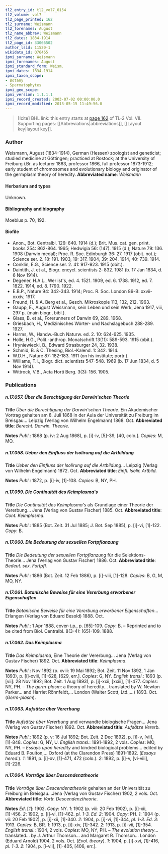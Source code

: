 ```yaml
---
tl2_entry_id: tl2_vol7_0154
tl2_volume: vol7
tl2_page_printed: 162
tl2_surname: Weismann
tl2_forenames: August
tl2_name_abbrev: Weismann
tl2_dates: 1834-1914
tl2_page_id: 33066502
author_lsid: 11520-1
wikidata_id: Q76465
ipni_surname: Weismann
ipni_forenames: August
ipni_standard_form: Weism.
ipni_dates: 1834-1914
ipni_taxon_scope: 
- Botany
- Spermatophytes
ipni_geo_scope: 
ipni_version: 1.1.1.1
ipni_record_created: 2003-07-02 00:00:00.0
ipni_record_modified: 2013-05-15 11:49:56.0
---
```



> [!cite] BHL link: this entry starts at [page 162](https://www.biodiversitylibrary.org/page/33066502) of TL-2 Vol. VII.
> Supporting pages: [[Abbreviations|abbreviations]], [[Layout key|layout key]].

### Author

Weismann, August (1834-1914), German (Hessen) zoologist and geneticist; studied medicine at Göttingen; practiced at Rostock; at the University of Freiburg i.Br. as lecturer 1863, professor 1866, full professor 1873-1912; early student of chromosomes and evolutionary biology and originator of the germplasm theory of heredity. 
**Abbreviated name**: *Weismann*

#### Herbarium and types

Unknown.

#### Bibliography and biography

Moebius p. 70, 192.

#### Biofile

- Anon., Bot. Centralbl. 126: 640. 1914 (d.); Brit. Mus. cat. gen. print. books 254: 862-864. 1965; Hedwigia 56: (147). 1915 (d.); Nature 79: 136. 1908 (Darwin medal); Proc. R. Soc. Edinburgh 36: 27. 1917 (obit. not.); Science ser. 2. 18: 191. 1903, 19: 317. 1904, 39: 204. 1914, 40: 739. 1914.
- Conklin, E.G., Science ser. 2. 41: 917-923. 1915 (obit.).
- Daintith, J. et al., Biogr. encycl. scientists 2: 832. 1981 (b. 17 Jan 1834, d. 6 Nov 1914).
- Degener, H.A.L., Wer ist's, ed. 4. 1521. 1909, ed. 6. 1738. 1912, ed. 7. 1822. 1914, ed. 8. 1790. 1922.
- E.B.P., Nature 94: 342-343. 1914; Proc. R. Soc. London 89-B: xxvii-xxxiv, 1917.
- Freund, H. & A. Berg et al., Gesch. Mikroskopie 113, 132, 212. 1963.
- Gaupp, E., August Weissmann, sein Leben und sein Werk, Jena 1917, viii, 297 p. (main biogr., bibl.).
- Glass, B. et al., Forerunners of Darwin 69, 289. 1968.
- Griesbach, H., Medizinisches Wörter- und Nachslagebuch 288-289. 1927.
- Harms, W., Handw.-Buch Naturw. ed. 2. 10: 624-625. 1935.
- Holle, H.G., Polit.-anthrop. Monatschrift 13(11): 589-593. 1915 (obit.).
- Hryniewiecki, B., Edward Strasburger 24, 32. 1938.
- Schmid, B. & C. Thesing, Biol.-Kalend. 1: 342. 1914.
- W.D.H., Nature 87: 182-183. 1911 (on his institute; portr.).
- Williams, T.I., Biogr. dict. scientists 547-548. 1969 (b. 17 Jun 1834, d. 5 Nov 1914).
- Wittrock, V.B., Acta Horti Berg. 3(3): 156. 1905.

### Publications

##### n.17.057. Über die Berechtigung der Darwin'schen Theorie

**Title**
*Über die Berechtigung der Darwin'schen Theorie*. Ein Akademischer Vortrag gehalten am 8. Juli 1868 in der Aula der Universität zu Freiburg im Breisgau... Leipzig (Verlag von Wilhelm Engelmann) 1868. Oct.
**Abbreviated title**: *Berecht. Darwin. Theorie*.

**Notes**
*Publ*.: 1868 (p. iv: 2 Aug 1868), p. \[i\]-iv, \[5\]-39, \[40, colo.\]. *Copies*: M, MO.

##### n.17.058. Ueber den Einfluss der Isolirung auf die Artbildung

**Title**
*Ueber den Einfluss der Isolirung auf die Artbildung*... Leipzig (Verlag von Wilhelm Engelmann) 1872. Oct.
**Abbreviated title**: *Einfl. Isolir. Artbild.*

**Notes**
*Publ*.: 1872, p. \[i\]-iv, \[1\]-108. *Copies*: B, NY, PH.

##### n.17.059. Die Continuität des Keimplasma's

**Title**
*Die Continuität des Keimplasma's* als Grundlage einer Theorie der Vererbung... Jena (Verlag von Gustav Fischer) 1885. Oct.
**Abbreviated title**: *Cont. Keimplasma*.

**Notes**
*Publ*.: 1885 (Bot. Zeit. 31 Jul 1885; J. Bot. Sep 1885), p. \[i\]-vi, \[1\]-122. *Copy*: B.

##### n.17.060. Die Bedeutung der sexuellen Fortpflanzung

**Title**
*Die Bedeutung der sexuellen Fortpflanzung* für die Selektions-Theorie... Jena (Verlag von Gustav Fischer) 1886. Oct.
**Abbreviated title**: *Bedeut. sex. Fortpfl.*

**Notes**
*Publ*.: 1886 (Bot. Zeit. 12 Feb 1886), p. \[i\]-viii, \[1\]-128. *Copies*: B, G, M, MO, NY.

##### n.17.061. Botanische Beweise für eine Vererbung erworbener Eigenschaften

**Title**
*Botanische Beweise für eine Vererbung erworbener Eigenschaften*... Erlangen (Verlag von Eduard Besold) 1888. Oct.

**Notes**
*Publ*.: 1 Apr 1888, cover-t.p., p. \[65\]-109. *Copy*: B. – Reprinted and to be cited from Biol. Centralbl. 8(3-4): \[65\]-109. 1888.

##### n.17.062. Das Keimplasma

**Title**
*Das Keimplasma*, Eine Theorie der Vererbung... Jena (Verlag von Gustav Fischer) 1892. Oct.
**Abbreviated title**: *Keimplasma*.

**Notes**
*Publ*.: Nov 1892 (p. xviii: 19 Mai 1892; Bot. Zeit. 11 Nov 1892, 1 Jan 1893), p. \[i\]-xviii, \[1\]-628, \[629, err.\]. *Copies*: G, NY.
*English transi*.: 1893 (p. \[vii\]: 28 Nov 1892; Bot. Zeit. 1 Aug 1893), p. \[i\]-xxii, \[xxiii\], \[1\]-477. *Copies*: NY, PH. – *The germ-plasm*: a theory of heredity... translated by W. Newton Parker... and Harriet Rönnfeldt,... London (Walter Scott, Ltd.,...) 1893. Oct. (*Germ-plasm*).

##### n.17.063. Aufsätze über Vererbung

**Title**
*Aufsätze über Vererbung* und verwandte biologische Fragen... Jena (Verlag von Gustav Fischer) 1892. Oct.
**Abbreviated title**: *Aufsätze Vererb.*

**Notes**
*Publ*.: 1892 (p. v: 16 Jul 1892; Bot. Zeit. 2 Dec 1892), p. \[i\]-v, \[vii\], \[1\]-848. *Copies*: G, NY, U.
*English transl*.: 1891-1892, 2 vols. *Copies*: MO, NY, PH. – *Essays upon heredity* and kindred biological problems... edited by Eduard B. Poulton,... Oxford (at the Clarendon Press) 1891-1892. (*Essays hered.*).
*1*: 1891, p. \[i\]-xv, \[1\]-471, 472 (colo.).
*2*: 1892, p. \[i\]-v, \[vi-viii\], \[1\]-226.

##### n.17.064. Vorträge über Descendenztheorie

**Title**
*Vorträge über Descendenztheorie* gehalten an der Universität zu Freiburg im Breisgau...Jena (Verlag von Gustav Fischer) 1902, 2 vols. Oct.
**Abbreviated title**: *Vortr. Descendenztheorie*.

**Notes**
*Ed*. \[*1*\]: 1902. *Copy*: NY.
*1*: 1902 (p. viii: 20 Feb 1902), p. \[i\]-xii, \[1\]-456.
*2*: 1902, p. \[i\]-vi, \[1\]-462. *pl. 1-3.*
*Ed. 2*: 1904. *Copy*: PH.
*1*: 1904 (p. vii: 20 Feb 1902), p. \[i\]-xii, \[1\]-340.
*2*: 1904, p. \[i\]-vi, \[1\]-344, *pl. 1-3.*
*Ed. 3*: 1913. *Copies*: B, BR.
*1*: 1913, p. \[i\]-xiv, \[1\]-342.
*2*: 1913, p. \[i\]-vii, \[1\]-354.
*English transl*.: 1904, 2 vols. *Copies*: MO, NY, PH. – *The evolution theory*... translated... by J. Arthur Thomson... and Margaret R. Thomson... London (Eduard Arnold) 1904, 2 vols. Oct. (*Evol. theory*).
*1*: 1904, p. \[i\]-xvi, \[1\]-416, *pl. 1-3.*
*2*: 1904, p. \[i-vii\], \[1\]-405, \[406, err.\].

